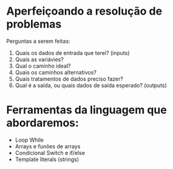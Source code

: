 # Aperfeiçoando a resolução de problemas

Perguntas a serem feitas:

1. Quais os dados de entrada que terei? (inputs)
2. Quais as variávies?
3. Qual o caminho ideal?
4. Quais os caminhos alternativos?
5. Quais tratamentos de dados preciso fazer?
6. Qual é a saída, ou quais dados de saída esperado? (outputs)

# Ferramentas da linguagem que abordaremos: 

- Loop While
- Arrays e funões de arrays
- Condicional Switch e if/else
- Template literals (strings)

